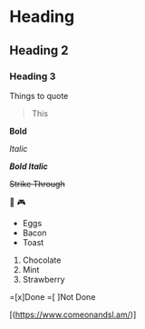 # Heading
## Heading 2
### Heading 3

Things to quote
> This

**Bold**

*Italic*

_**Bold Italic**_

~~Strike Through~~

:jeans: :video_game:

* Eggs
* Bacon
* Toast

1. Chocolate
2. Mint
3. Strawberry

=[x]Done
=[ ]Not Done

[(https://www.comeonandsl.am/)]
